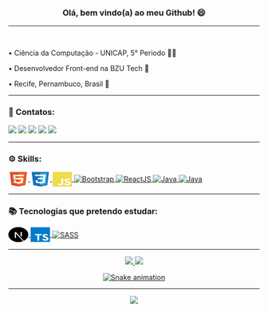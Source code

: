 <div>
<h3 align="center">Olá, bem vindo(a) ao meu Github! 😄</h3>
<hr>
<br>
<p>
• Ciência da Computação - UNICAP, 5° Periodo 👨‍💻  
</p>
<p>
• Desenvolvedor Front-end na BZU Tech 💜
</p>
<p> 
• Recife, Pernambuco, Brasil 🌴
</p> 
</div>

<hr>  

<div style="display: inline_block">  
<p>
<strong><h3>📱 Contatos:</h3></strong>  
</p>  
<a href = "https://www.linkedin.com/in/davi-mateus-30aa271a3/"> <img height="20" src = "https://img.shields.io/badge/LinkedIn-0077B5?style=for-the-badge&logo=linkedin&logoColor=white"></a> 
<a href = "https://www.instagram.com/davimateus1/"> <img height="20" src = "https://img.shields.io/badge/Instagram-E4405F?style=for-the-badge&logo=instagram&logoColor=white"></a> 
<a href = "mailto: davimateusga@gmail.com"> <img height="20" src = "https://img.shields.io/badge/Gmail-D14836?style=for-the-badge&logo=gmail&logoColor=white"></a>
<a href = "https://api.whatsapp.com/send?phone=5587988476864&text=Enviar%20mensagem%20para%20Davi%20Mateus"> <img height="20" src = "https://img.shields.io/badge/WhatsApp-25D366?style=for-the-badge&logo=whatsapp&logoColor=white"></a> 
<a href = "https://davimateusg.vercel.app/"> <img height="20" src = "https://img.shields.io/badge/website-000000?style=for-the-badge&logo=About.me&logoColor=white"></a> 
</div>

<div style="display: inline_block">  
<p>
  
<hr>  
  
<strong><h3>⚙️ Skills:</h3></strong> 
</p>  
  <a href="https://github.com/davimateus1">
  <img align="center" alt="HTML" height="30" width="40" src="https://raw.githubusercontent.com/devicons/devicon/master/icons/html5/html5-original.svg">
  <img align="center" alt="CSS" height="30" width="40" src="https://raw.githubusercontent.com/devicons/devicon/master/icons/css3/css3-original.svg">
  <img align="center" alt="JS" height="30" width="40" src="https://raw.githubusercontent.com/devicons/devicon/master/icons/javascript/javascript-plain.svg">
  <img align="center" alt="Bootstrap" height="30" width="40" src="https://cdn.jsdelivr.net/gh/devicons/devicon/icons/bootstrap/bootstrap-original.svg" />
  <img align="center" alt="ReactJS" height="30" width="40" src="https://cdn.jsdelivr.net/gh/devicons/devicon/icons/react/react-original.svg" />  
  <img align="center" alt="Java" height="30" width="40" src="https://cdn.jsdelivr.net/gh/devicons/devicon/icons/java/java-original.svg" />
  <img align="center" alt="Java" height="30" width="40" src="https://user-images.githubusercontent.com/66326378/156859431-04c3ea45-08cd-46e5-a839-f314b9d745ef.png" />
  </a>
</div>

<hr>  

<strong><h3>📚 Tecnologias que pretendo estudar:</h3></strong> 
</p>  
 <div align="">
  <a href="https://github.com/davimateus1">
  <img align="center" alt="NextJS" height="30" width="40" src="https://raw.githubusercontent.com/devicons/devicon/master/icons/nextjs/nextjs-original.svg">
  <img align="center" alt="TypeScript" height="30" width="40" src="https://raw.githubusercontent.com/devicons/devicon/master/icons/typescript/typescript-original.svg">
  <img align="center" alt="SASS" height="30" width="40" src="https://cdn.jsdelivr.net/gh/devicons/devicon/icons/sass/sass-original.svg" />
  </a>
  </div>
</div>

<hr>  

<a href="https://github.com/davimateus1">
<div style="display: inline_block" align="center">  
<img height="200em" src="https://github-readme-stats.vercel.app/api?username=davimateus1&theme=blue-green"/>
<img height="200em" src="https://github-readme-stats.vercel.app/api/top-langs/?username=davimateus1&theme=blue-green"/>

![Snake animation](https://github.com/davimateus1/davimateus1/blob/output/github-contribution-grid-snake.svg)
  
</div>
  
<hr>  
  
<div align="center">
  <img height="200em" src="https://github-profile-summary-cards.vercel.app/api/cards/profile-details?username=davimateus1&theme=solarized_dark"/>
</div>
